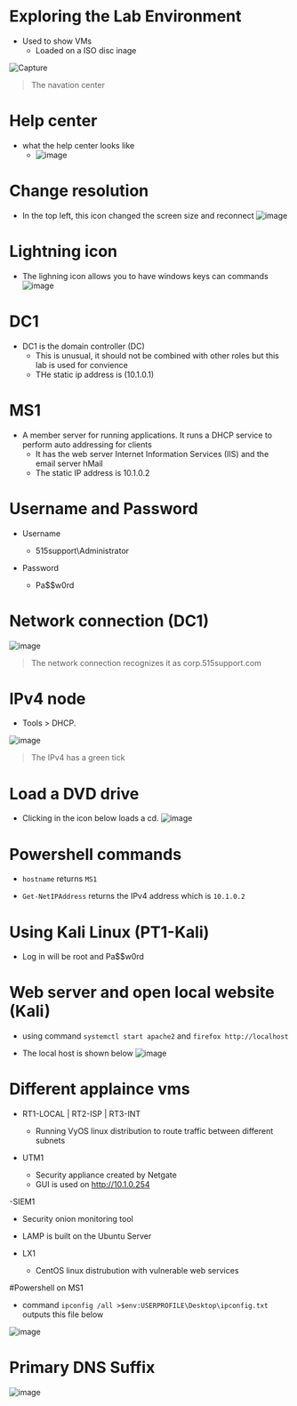 # Exploring the Lab Environment
- Used to show VMs 
  - Loaded on a ISO disc inage 
  
![Capture](https://user-images.githubusercontent.com/81980702/121715541-9f3db200-caa4-11eb-9be9-dd06c3a497d7.JPG)
> The navation center

# Help center
- what the help center looks like
  - ![image](https://user-images.githubusercontent.com/81980702/121715697-cbf1c980-caa4-11eb-8de4-0abd80d91ab7.png)

# Change resolution
- In the top left, this icon changed the screen size and reconnect
![image](https://user-images.githubusercontent.com/81980702/121715908-08bdc080-caa5-11eb-96aa-410d2b2a3776.png)

# Lightning icon 
- The lighning icon allows you to have windows keys can commands ![image](https://user-images.githubusercontent.com/81980702/121716174-55a19700-caa5-11eb-8be8-49f4f7cec858.png)

# DC1
- DC1 is the domain controller (DC)
  - This is unusual, it should not be combined with other roles but this lab is used for convience 
  - THe static ip address is (10.1.0.1)

# MS1
- A member server for running applications. It runs a DHCP service to perform auto addressing for clients
  - It has the web server Internet Information Services (IIS) and the email server hMail
  - The static IP address is 10.1.0.2

# Username and Password
- Username
  - 515support\Administrator

- Password
  - Pa$$w0rd 

# Network connection (DC1)
![image](https://user-images.githubusercontent.com/81980702/121717988-69e69380-caa7-11eb-9eea-a27bc901a4df.png)
> The network connection recognizes it as corp.515support.com

# IPv4 node
- Tools > DHCP.

![image](https://user-images.githubusercontent.com/81980702/121719293-7a4b3e00-caa8-11eb-99df-3065caeb42f2.png)
> The IPv4 has a green tick 

# Load a DVD drive
- Clicking in the icon below loads a cd.
![image](https://user-images.githubusercontent.com/81980702/121720430-ba122580-caa8-11eb-8702-96099ea15f00.png)

# Powershell commands
- ``hostname`` returns ``MS1``

- ``Get-NetIPAddress`` returns the IPv4 address which is ``10.1.0.2``

# Using Kali Linux (PT1-Kali)
- Log in will be root and Pa$$w0rd

# Web server and open local website (Kali)
- using command ``systemctl start apache2`` and ``firefox http://localhost``

- The local host is shown below
![image](https://user-images.githubusercontent.com/81980702/121721281-b4690f80-caa9-11eb-8efa-a87e92347c69.png)

# Different applaince vms
- RT1-LOCAL | RT2-ISP | RT3-INT 
  - Running VyOS linux distribution to route traffic between different subnets

- UTM1
  - Security appliance created by Netgate 
  - GUI is used on http://10.1.0.254

-SIEM1 
 - Security onion monitoring tool

- LAMP is built on the Ubuntu Server 

- LX1
  - CentOS linux distrubution with vulnerable web services 

#Powershell on MS1
- command ``ipconfig /all >$env:USERPROFILE\Desktop\ipconfig.txt`` outputs this file below 

![image](https://user-images.githubusercontent.com/81980702/121722340-f181d180-caaa-11eb-9179-b3ee008e1073.png)

# Primary DNS Suffix
![image](https://user-images.githubusercontent.com/81980702/121722475-1bd38f00-caab-11eb-98ce-cb49a59914b4.png)

